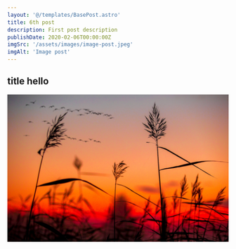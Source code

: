 ```yaml
---
layout: '@/templates/BasePost.astro'
title: 6th post
description: First post description
publishDate: 2020-02-06T00:00:00Z
imgSrc: '/assets/images/image-post.jpeg'
imgAlt: 'Image post'
---
```


## title hello

![Random image](/src/images/random.jpeg)
